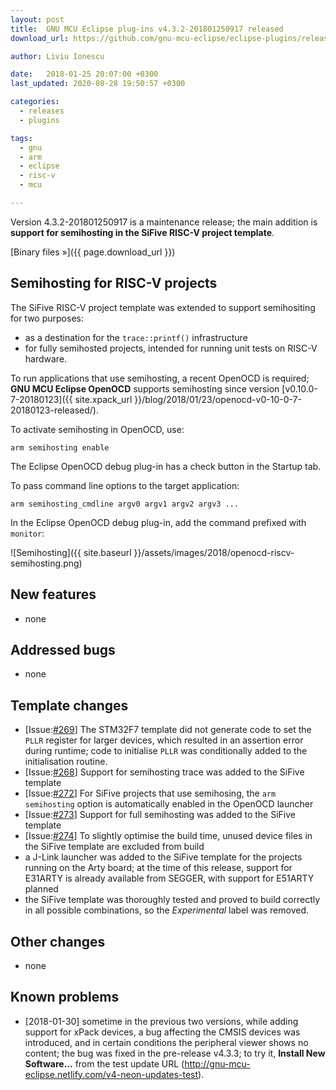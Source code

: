 ```yaml
---
layout: post
title:  GNU MCU Eclipse plug-ins v4.3.2-201801250917 released
download_url: https://github.com/gnu-mcu-eclipse/eclipse-plugins/releases/tag/v4.3.2-201801250917/

author: Liviu Ionescu

date:   2018-01-25 20:07:00 +0300
last_updated: 2020-08-28 19:50:57 +0300

categories:
  - releases
  - plugins

tags:
  - gnu
  - arm
  - eclipse
  - risc-v
  - mcu

---
```


Version 4.3.2-201801250917 is a maintenance release; the main addition is **support for semihosting in the SiFive RISC-V project template**.

[Binary files »]({{ page.download_url }})


## Semihosting for RISC-V projects

The SiFive RISC-V project template was extended to support semihositing for two purposes:

- as a destination for the `trace::printf()` infrastructure
- for fully semihosted projects, intended for running unit tests on RISC-V hardware.

To run applications that use semihosting, a recent OpenOCD is required; **GNU MCU Eclipse OpenOCD** supports semihosting since version [v0.10.0-7-20180123]({{ site.xpack_url }}/blog/2018/01/23/openocd-v0-10-0-7-20180123-released/).

To activate semihosting in OpenOCD, use:

```
arm semihosting enable
```

The Eclipse OpenOCD debug plug-in has a check button in the Startup tab.

To pass command line options to the target application:

```
arm semihosting_cmdline argv0 argv1 argv2 argv3 ...
```

In the Eclipse OpenOCD debug plug-in, add the command prefixed with `monitor`:

![Semihosting]({{ site.baseurl }}/assets/images/2018/openocd-riscv-semihosting.png)

## New features

- none

## Addressed bugs

- none

## Template changes

- [Issue:[#269](https://github.com/gnu-mcu-eclipse/eclipse-plugins/issues/269)] The STM32F7 template did not generate code to set the `PLLR` register for larger devices, which resulted in an assertion error during runtime; code to initialise `PLLR` was conditionally added to the initialisation routine.
- [Issue:[#268](https://github.com/gnu-mcu-eclipse/eclipse-plugins/issues/268)] Support for semihosting trace was added to the SiFive template
- [Issue:[#272](https://github.com/gnu-mcu-eclipse/eclipse-plugins/issues/272)] For SiFive projects that use semihosing, the `arm semihosting` option is automatically enabled in the OpenOCD launcher
- [Issue:[#273](https://github.com/gnu-mcu-eclipse/eclipse-plugins/issues/273)] Support for full semihosting was added to the SiFive template
- [Issue:[#274](https://github.com/gnu-mcu-eclipse/eclipse-plugins/issues/274)] To slightly optimise the build time, unused device files in the SiFive template are excluded from build
- a J-Link launcher was added to the SiFive template for the projects running on the Arty board; at the time of this release, support for E31ARTY is already available from SEGGER, with support for E51ARTY planned
- the SiFive template was thoroughly tested and proved to build correctly in all possible combinations, so the _Experimental_ label was removed.

## Other changes

- none

## Known problems

- [2018-01-30] sometime in the previous two versions, while adding support for xPack devices, a bug affecting the CMSIS devices was introduced, and in certain conditions the peripheral viewer shows no content; the bug was fixed in the pre-release v4.3.3; to try it, **Install New Software...** from the test update URL (http://gnu-mcu-eclipse.netlify.com/v4-neon-updates-test).
